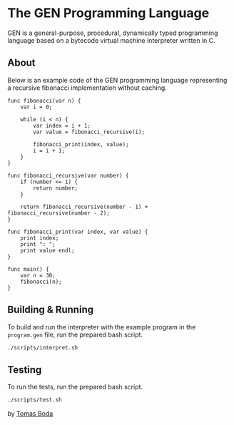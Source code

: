 # The GEN Programming Language
GEN is a general-purpose, procedural, dynamically typed programming language based on a bytecode virtual machine interpreter written in C.

## About
Below is an example code of the GEN programming language representing a recursive fibonacci implementation without caching.
```
func fibonacci(var n) {
    var i = 0;

    while (i < n) {
        var index = i + 1;
        var value = fibonacci_recursive(i);

        fibonacci_print(index, value);
        i = i + 1;
    }
}

func fibonacci_recursive(var number) {
    if (number <= 1) {
        return number;
    }

    return fibonacci_recursive(number - 1) + fibonacci_recursive(number - 2);
}

func fibonacci_print(var index, var value) {
    print index;
    print ": ";
    print value endl;
}

func main() {
    var n = 30;
    fibonacci(n);
}
```

## Building & Running
To build and run the interpreter with the example program in the `program.gen` file, run the prepared bash script.
```bash
./scripts/interpret.sh
```

## Testing
To run the tests, run the prepared bash script.
```bash
./scripts/test.sh
```

by [Tomas Boda](https://github.com/TomasBoda)
